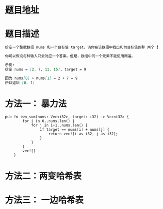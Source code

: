 
# [题目地址](https://leetcode-cn.com/problems/two-sum/)

# 题目描述
```markdown
给定一个整数数组 nums 和一个目标值 target，请你在该数组中找出和为目标值的那 两个 整数，并返回他们的数组下标。

你可以假设每种输入只会对应一个答案。但是，数组中同一个元素不能使用两遍。

示例:
给定 nums = [2, 7, 11, 15], target = 9

因为 nums[0] + nums[1] = 2 + 7 = 9
所以返回 [0, 1]
```


# 方法一： 暴力法
```
pub fn two_sum(nums: Vec<i32>, target: i32) -> Vec<i32> {
        for i in 0..nums.len() {
            for j in i+1..nums.len() {
                if target == nums[i] + nums[j] {
                    return vec![i as i32, j as i32];
                }
            }
        }
        vec![]
    }
```
# 方法二：两变哈希表

# 方法三： 一边哈希表